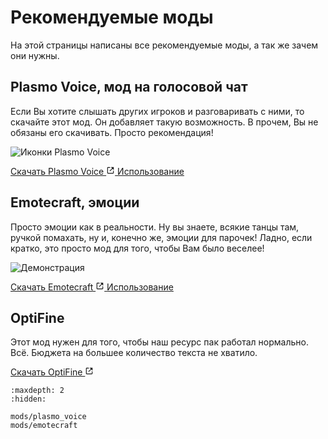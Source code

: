 # Рекомендуемые моды
На этой страницы написаны все рекомендуемые моды, а так же зачем они нужны. 

## Plasmo Voice, мод на голосовой чат

Если Вы хотите слышать других игроков и разговаривать с ними, то скачайте этот мод.
Он добавляет такую возможность. В прочем, Вы не обязаны его скачивать. Просто
рекомендация!

![Иконки Plasmo Voice](/_static/images/mods/plasmo_voice/player_icons.png)

<p class="mod-links">
    <a class="reference external" target="_blank" href="https://modrinth.com/plugin/plasmo-voice" rel="nofollow noopener">
        Скачать Plasmo Voice
        <svg xmlns="http://www.w3.org/2000/svg" fill="currentColor" height="1em" width="1em" stroke="none" viewBox="0 0 24 24"><path d="m13 3 3.293 3.293-7 7 1.414 1.414 7-7L21 11V3z"></path><path d="M19 19H5V5h7l-2-2H5c-1.103 0-2 .897-2 2v14c0 1.103.897 2 2 2h14c1.103 0 2-.897 2-2v-5l-2-2v7z"></path></svg>
    </a>
    <a class="reference internal" href="mods/plasmo_voice.html"><span class="doc">Использование</span></a>
</p>

## Emotecraft, эмоции

Просто эмоции как в реальности. Ну вы знаете, всякие танцы там, ручкой помахать, ну
и, конечно же, эмоции для парочек! Ладно, если кратко, это просто мод для того, чтобы
Вам было веселее!

![Демонстрация](/_static/images/mods/emotecraft/demo.webp)

<p class="mod-links">
    <a class="reference external" target="_blank" href="https://modrinth.com/mod/emotecraft" rel="nofollow noopener">
        Скачать Emotecraft
        <svg xmlns="http://www.w3.org/2000/svg" fill="currentColor" height="1em" width="1em" stroke="none" viewBox="0 0 24 24"><path d="m13 3 3.293 3.293-7 7 1.414 1.414 7-7L21 11V3z"></path><path d="M19 19H5V5h7l-2-2H5c-1.103 0-2 .897-2 2v14c0 1.103.897 2 2 2h14c1.103 0 2-.897 2-2v-5l-2-2v7z"></path></svg>
    </a>
    <a class="reference internal" href="mods/emotecraft.html"><span class="doc">Использование</span></a>
</p>

## OptiFine

Этот мод нужен для того, чтобы наш ресурс пак работал нормально. Всё. Бюджета на
большее количество текста не хватило.

<a class="reference external" target="_blank" href="https://optifine.net/downloads" rel="nofollow noopener">
    Скачать OptiFine
    <svg xmlns="http://www.w3.org/2000/svg" fill="currentColor" height="1em" width="1em" stroke="none" viewBox="0 0 24 24"><path d="m13 3 3.293 3.293-7 7 1.414 1.414 7-7L21 11V3z"></path><path d="M19 19H5V5h7l-2-2H5c-1.103 0-2 .897-2 2v14c0 1.103.897 2 2 2h14c1.103 0 2-.897 2-2v-5l-2-2v7z"></path></svg>
</a>

```{toctree}
:maxdepth: 2
:hidden:

mods/plasmo_voice
mods/emotecraft
```